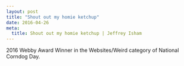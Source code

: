 ```yaml
---
layout: post
title: "Shout out my homie ketchup"
date: 2016-04-26
meta:
  title: Shout out my homie ketchup | Jeffrey Isham
---
```


<p>2016 Webby Award Winner in the Websites/Weird category of National Corndog Day.</p>
